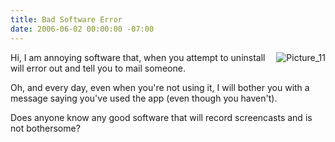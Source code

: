 ```yaml
---
title: Bad Software Error
date: 2006-06-02 00:00:00 -07:00
---
```


<p>
<a href="http://torrez.typepad.com/photos/uncategorized/picture_11.png"><img border="0" class="image-full" alt="Picture_11" title="Picture_11" src="http://torrez.typepad.com/photos/uncategorized/picture_11.png" style="margin: 0px 0px 5px 5px; float: right;" /></a>
Hi, I am annoying software that, when you attempt to uninstall will error out and tell you to mail someone.
</p>
<p>
Oh, and every day, even when you're not using it, I will bother you with a message saying you've used the app (even though you haven't).
</p>
<p>
Does anyone know any good software that will record screencasts and is not bothersome?
</p>
